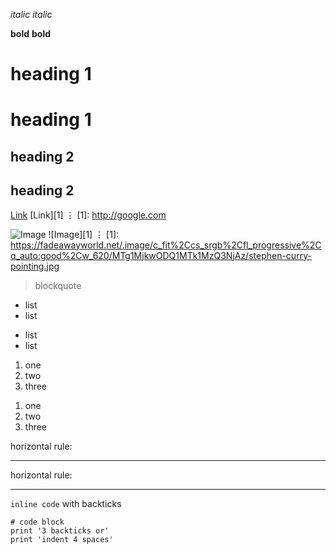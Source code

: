 *italic*
_italic_

**bold**
__bold__

# heading 1
heading 1 
=

## heading 2
heading 2
--

[Link](http://google.com)
[Link][1]
⋮
[1]: http://google.com

![Image](https://fadeawayworld.net/.image/c_fit%2Ccs_srgb%2Cfl_progressive%2Cq_auto:good%2Cw_620/MTg1MjkwODQ1MTk1MzQ3NjAz/stephen-curry-pointing.jpg)
![Image][1]
⋮
[1]: https://fadeawayworld.net/.image/c_fit%2Ccs_srgb%2Cfl_progressive%2Cq_auto:good%2Cw_620/MTg1MjkwODQ1MTk1MzQ3NjAz/stephen-curry-pointing.jpg

> blockquote

* list
* list
- list
- list

1. one
2. two
3. three
1) one
2) two 
3) three

horizontal rule:

---

horizontal rule:

***

`inline code` with backticks

```
# code block
print '3 backticks or'
print 'indent 4 spaces'
```


